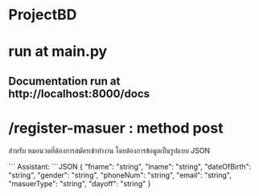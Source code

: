 # ProjectBD


# run at main.py

## Documentation run at http://localhost:8000/docs


# /register-masuer : method post
สำหรับ หมอนวดที่ต้องการสมัครเข้าทำงาน
โดยต้องการข้อมูลเป็นรูปแบบ JSON 

\```
Assistant: ```JSON
{
  "fname": "string",
  "lname": "string",
  "dateOfBirth": "string",
  "gender": "string",
  "phoneNum": "string",
  "email": "string",
  "masuerType": "string",
  "dayoff": "string"
}